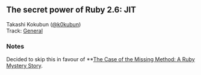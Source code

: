 ## The secret power of Ruby 2.6: JIT

Takashi Kokubun ([@k0kubun](https://twitter.com/k0kubun))<br />Track: [General](https://rubyconf.org/program#track-general)

### Notes

Decided to skip this in favour of **[The Case of the Missing Method: A Ruby Mystery Story](day-2/the-case-of-the-missing-method-a-ruby-mystery-story.md).
